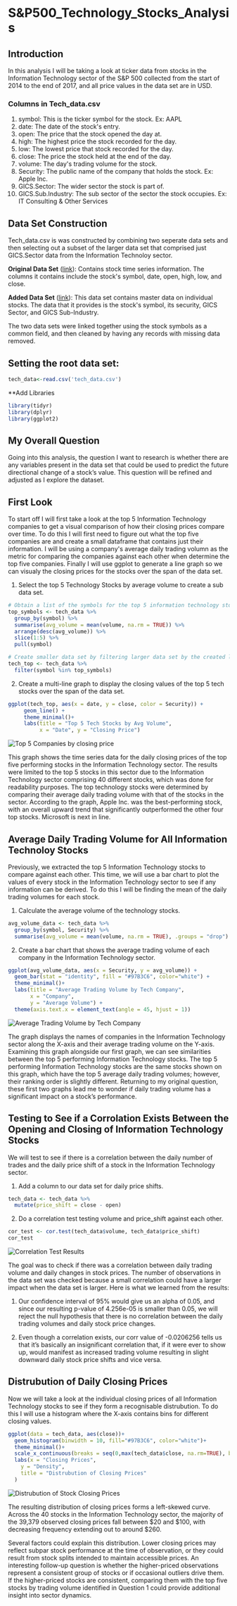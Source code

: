 # S&P500_Technology_Stocks_Analysis

## Introduction
In this analysis I will be taking a look at ticker data from stocks in the Information Technology sector of the S&P 500 collected from the start of 2014 to the end of 2017, and all price values in the data set are in USD.

### Columns in Tech_data.csv
1. symbol: This is the ticker symbol for the stock. Ex: AAPL
2. date: The date of the stock's entry.
3. open: The price that the stock opened the day at.
4. high: The highest price the stock recorded for the day.
5. low: The lowest price that stock recorded for the day.
6. close: The price the stock held at the end of the day.
7. volume: The day's trading volume for the stock.
8. Security: The public name of the company that holds the stock. Ex: Apple Inc.
9. GICS.Sector: The wider sector the stock is part of.
10. GICS.Sub.Industry: The sub sector of the sector the stock occupies. Ex: IT Consulting & Other Services

## Data Set Construction
Tech_data.csv is was constructed by combining two seperate data sets and then selecting out a subset of the larger data set that comprised just GICS.Sector data from the Information Technoloy sector. 

**Original Data Set** ([link](https://www.kaggle.com/datasets/mysarahmadbhat/stock-prices)): Contains stock time series information. The columns it contains include the stock's symbol, date, open, high, low, and close. 

**Added Data Set** ([link](https://en.wikipedia.org/wiki/List_of_S%26P_500_companies?utm_source=chatgpt.com)): This data set contains master data on individual stocks. The data that it provides is the stock's symbol, its security, GICS Sector, and GICS Sub-Industry. 

The two data sets were linked together using the stock symbols as a common field, and then cleaned by having any records with missing data removed.

## Setting the root data set:

```r
tech_data<-read.csv('tech_data.csv')
```

**Add Libraries

```r
library(tidyr)
library(dplyr)
library(ggplot2)
```

## My Overall Question
Going into this analysis, the question I want to research is whether there are any variables present in the data set that could be used to predict the future directional change of a stock’s value. This question will be refined and adjusted as I explore the dataset.

## First Look
To start off I will first take a look at the top 5 Information Technology companies to get a visual comparison of how their closing prices compare over time. To do this I will first need to figure out what the top five companies are and create a small dataframe that contains just their information. I will be using a company's average daily trading volumn as the metric for comparing the companies against each other when determine the top five companies. Finally I will use ggplot to generate a line graph so we can visualy the closing prices for the stocks over the span of the data set. 

1. Select the top 5 Technology Stocks by average volume to create a sub data set.

```r
# Obtain a list of the symbols for the top 5 information technology stocks
top_symbols <- tech_data %>%
  group_by(symbol) %>%
  summarise(avg_volume = mean(volume, na.rm = TRUE)) %>%
  arrange(desc(avg_volume)) %>%
  slice(1:5) %>%
  pull(symbol)

# Create smaller data set by filtering larger data set by the created list of top 5 information technology stock symbols
tech_top <- tech_data %>%
  filter(symbol %in% top_symbols)
```

2. Create a multi-line graph to display the closing values of the top 5 tech stocks over the span of the data set.

```r
ggplot(tech_top, aes(x = date, y = close, color = Security)) +
     geom_line() +
     theme_minimal()+
     labs(title = "Top 5 Tech Stocks by Avg Volume",
          x = "Date", y = "Closing Price")
```

![Top 5 Companies by closing price](images/top_5_tech_company_closing_prices.png)

This graph shows the time series data for the daily closing prices of the top five performing stocks in the Information Technology sector. The results were limited to the top 5 stocks in this sector due to the Information Technology sector comprising 40 different stocks, which was done for readability purposes. The top technology stocks were determined by comparing their average daily trading volume with that of the stocks in the sector. According to the graph, Apple Inc. was the best-performing stock, with an overall upward trend that significantly outperformed the other four top stocks. Microsoft is next in line.

## Average Daily Trading Volume for All Information Technoloy Stocks

Previously, we extracted the top 5 Information Technology stocks to compare against each other. This time, we will use a bar chart to plot the values of every stock in the Information Technology sector to see if any information can be derived. To do this I will be finding the mean of the daily trading volumes for each stock.

1. Calculate the average volume of the technology stocks.

```r
avg_volume_data <- tech_data %>%
  group_by(symbol, Security) %>%
  summarise(avg_volume = mean(volume, na.rm = TRUE), .groups = "drop")
```

2. Create a bar chart that shows the average trading volume of each company in the Information Technology sector.

```r
ggplot(avg_volume_data, aes(x = Security, y = avg_volume)) +
  geom_bar(stat = "identity", fill = "#97B3C6", color="white") +
  theme_minimal()+
  labs(title = "Average Trading Volume by Tech Company",
       x = "Company",
       y = "Average Volume") +
  theme(axis.text.x = element_text(angle = 45, hjust = 1))
```

![Average Trading Volume  by Tech Company](images/avg_trading_vol_by_tech_company.png)

The graph displays the names of companies in the Information Technology sector along the X-axis and their average trading volume on the Y-axis. Examining this graph alongside our first graph, we can see similarities between the top 5 performing Information Technology stocks. The top 5 performing Information Technology stocks are the same stocks shown on this graph, which have the top 5 average daily trading volumes; however, their ranking order is slightly different. Returning to my original question, these first two graphs lead me to wonder if daily trading volume has a significant impact on a stock’s performance.


## Testing to See if a Corrolation Exists Between the Opening and Closing of Information Technology Stocks

We will test to see if there is a correlation between the daily number of trades and the daily price shift of a stock in the Information Technology sector.

1. Add a column to our data set for daily price shifts.

```r
tech_data <- tech_data %>%
  mutate(price_shift = close - open)
```

2. Do a correlation test testing volume and price_shift against each other.

```r
cor_test <- cor.test(tech_data$volume, tech_data$price_shift)
cor_test
```

![Correlation Test Results](images/corr_test_results.png)

The goal was to check if there was a correlation between daily trading volume and daily changes in stock prices. The number of observations in the data set was checked because a small correlation could have a larger impact when the data set is larger. Here is what we learned from the results:

1. Our confidence interval of 95% would give us an alpha of 0.05, and since our resulting p-value of 4.256e-05 is smaller than 0.05, we will reject the null hypothesis that there is no correlation between the daily trading volumes and daily stock price changes.

2. Even though a correlation exists, our corr value of -0.0206256 tells us that it’s basically an insignificant correlation that, if it were ever to show up, would manifest as increased trading volume resulting in slight downward daily stock price shifts and vice versa.


## Distrubution of Daily Closing Prices

Now we will take a look at the individual closing prices of all Information Technology stocks to see if they form a recognisable distrubution. To do this I will use a histogram where the X-axis contains bins for different closing values. 

```r
ggplot(data = tech_data, aes(close))+
  geom_histogram(binwidth = 10, fill="#97B3C6", color="white")+
  theme_minimal()+
  scale_x_continuous(breaks = seq(0,max(tech_data$close, na.rm=TRUE), by=20))+
  labs(x = "Closing Prices",
    y = "Density",
    title = "Distrubution of Closing Prices"
  )
```

![Distrubution of Stock Closing Prices](images/distrubution_of_closing_prices.png)

The resulting distribution of closing prices forms a left-skewed curve. Across the 40 stocks in the Information Technology sector, the majority of the 39,379 observed closing prices fall between $20 and $100, with decreasing frequency extending out to around $260.

Several factors could explain this distribution. Lower closing prices may reflect subpar stock performance at the time of observation, or they could result from stock splits intended to maintain accessible prices. An interesting follow-up question is whether the higher-priced observations represent a consistent group of stocks or if occasional outliers drive them. If the higher-priced stocks are consistent, comparing them with the top five stocks by trading volume identified in Question 1 could provide additional insight into sector dynamics.


